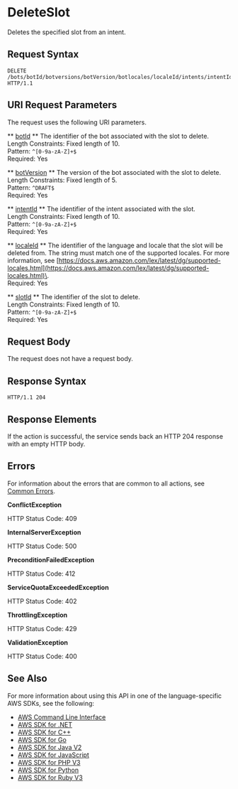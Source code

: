 # DeleteSlot<a name="API_DeleteSlot"></a>

Deletes the specified slot from an intent\.

## Request Syntax<a name="API_DeleteSlot_RequestSyntax"></a>

```
DELETE /bots/botId/botversions/botVersion/botlocales/localeId/intents/intentId/slots/slotId/ HTTP/1.1
```

## URI Request Parameters<a name="API_DeleteSlot_RequestParameters"></a>

The request uses the following URI parameters\.

 ** [botId](#API_DeleteSlot_RequestSyntax) **   <a name="lexv2-DeleteSlot-request-botId"></a>
The identifier of the bot associated with the slot to delete\.  
Length Constraints: Fixed length of 10\.  
Pattern: `^[0-9a-zA-Z]+$`   
Required: Yes

 ** [botVersion](#API_DeleteSlot_RequestSyntax) **   <a name="lexv2-DeleteSlot-request-botVersion"></a>
The version of the bot associated with the slot to delete\.  
Length Constraints: Fixed length of 5\.  
Pattern: `^DRAFT$`   
Required: Yes

 ** [intentId](#API_DeleteSlot_RequestSyntax) **   <a name="lexv2-DeleteSlot-request-intentId"></a>
The identifier of the intent associated with the slot\.  
Length Constraints: Fixed length of 10\.  
Pattern: `^[0-9a-zA-Z]+$`   
Required: Yes

 ** [localeId](#API_DeleteSlot_RequestSyntax) **   <a name="lexv2-DeleteSlot-request-localeId"></a>
The identifier of the language and locale that the slot will be deleted from\. The string must match one of the supported locales\. For more information, see [https://docs.aws.amazon.com/lex/latest/dg/supported-locales.html](https://docs.aws.amazon.com/lex/latest/dg/supported-locales.html)\.  
Required: Yes

 ** [slotId](#API_DeleteSlot_RequestSyntax) **   <a name="lexv2-DeleteSlot-request-slotId"></a>
The identifier of the slot to delete\.   
Length Constraints: Fixed length of 10\.  
Pattern: `^[0-9a-zA-Z]+$`   
Required: Yes

## Request Body<a name="API_DeleteSlot_RequestBody"></a>

The request does not have a request body\.

## Response Syntax<a name="API_DeleteSlot_ResponseSyntax"></a>

```
HTTP/1.1 204
```

## Response Elements<a name="API_DeleteSlot_ResponseElements"></a>

If the action is successful, the service sends back an HTTP 204 response with an empty HTTP body\.

## Errors<a name="API_DeleteSlot_Errors"></a>

For information about the errors that are common to all actions, see [Common Errors](CommonErrors.md)\.

 **ConflictException**   
  
HTTP Status Code: 409

 **InternalServerException**   
  
HTTP Status Code: 500

 **PreconditionFailedException**   
  
HTTP Status Code: 412

 **ServiceQuotaExceededException**   
  
HTTP Status Code: 402

 **ThrottlingException**   
  
HTTP Status Code: 429

 **ValidationException**   
  
HTTP Status Code: 400

## See Also<a name="API_DeleteSlot_SeeAlso"></a>

For more information about using this API in one of the language\-specific AWS SDKs, see the following:
+  [AWS Command Line Interface](https://docs.aws.amazon.com/goto/aws-cli/models.lex.v2-2020-08-07/DeleteSlot) 
+  [AWS SDK for \.NET](https://docs.aws.amazon.com/goto/DotNetSDKV3/models.lex.v2-2020-08-07/DeleteSlot) 
+  [AWS SDK for C\+\+](https://docs.aws.amazon.com/goto/SdkForCpp/models.lex.v2-2020-08-07/DeleteSlot) 
+  [AWS SDK for Go](https://docs.aws.amazon.com/goto/SdkForGoV1/models.lex.v2-2020-08-07/DeleteSlot) 
+  [AWS SDK for Java V2](https://docs.aws.amazon.com/goto/SdkForJavaV2/models.lex.v2-2020-08-07/DeleteSlot) 
+  [AWS SDK for JavaScript](https://docs.aws.amazon.com/goto/AWSJavaScriptSDK/models.lex.v2-2020-08-07/DeleteSlot) 
+  [AWS SDK for PHP V3](https://docs.aws.amazon.com/goto/SdkForPHPV3/models.lex.v2-2020-08-07/DeleteSlot) 
+  [AWS SDK for Python](https://docs.aws.amazon.com/goto/boto3/models.lex.v2-2020-08-07/DeleteSlot) 
+  [AWS SDK for Ruby V3](https://docs.aws.amazon.com/goto/SdkForRubyV3/models.lex.v2-2020-08-07/DeleteSlot) 